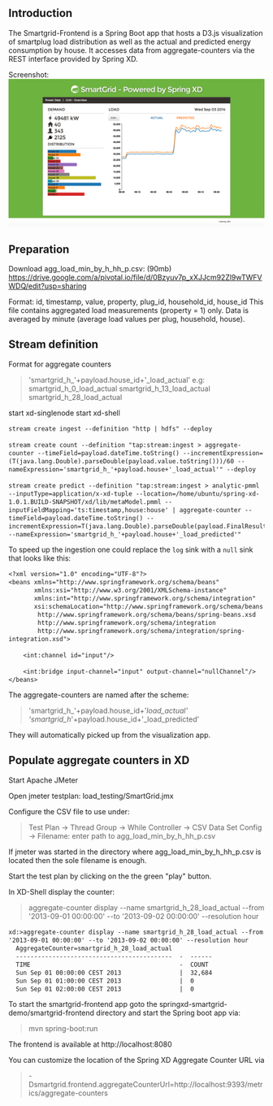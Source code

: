 Introduction
------------

The Smartgrid-Frontend is a Spring Boot app that hosts a D3.js visualization of smartplug load distribution 
as well as the actual and predicted energy consumption by house. 
It accesses data from aggregate-counters via the REST interface provided by Spring XD.

Screenshot:
![ui](/frontend/ui.png)


Preparation
------------
Download agg_load_min_by_h_hh_p.csv: (90mb)
https://drive.google.com/a/pivotal.io/file/d/0Bzyuv7p_xXJJcm92Zl9wTWFVWDQ/edit?usp=sharing

Format: id, timestamp, value, property, plug_id, household_id, house_id
This file contains aggregated load measurements (property = 1) only.
Data is averaged by minute (average load values per plug, household, house).


Stream definition
-----------------

Format for aggregate counters
> 'smartgrid_h_'+payload.house_id+'_load_actual'
e.g:
> smartgrid_h_0_load_actual
> smartgrid_h_13_load_actual
> smartgrid_h_28_load_actual


start xd-singlenode
start xd-shell

```
stream create ingest --definition "http | hdfs" --deploy

stream create count --definition "tap:stream:ingest > aggregate-counter --timeField=payload.dateTime.toString() --incrementExpression=(T(java.lang.Double).parseDouble(payload.value.toString()))/60 --nameExpression='smartgrid_h_'+payload.house+'_load_actual'" --deploy

stream create predict --definition "tap:stream:ingest > analytic-pmml --inputType=application/x-xd-tuple --location=/home/ubuntu/spring-xd-1.0.1.BUILD-SNAPSHOT/xd/lib/metaModel.pmml --inputFieldMapping='ts:timestamp,house:house' | aggregate-counter --timeField=payload.dateTime.toString() --incrementExpression=T(java.lang.Double).parseDouble(payload.FinalResult.toString())/60 --nameExpression='smartgrid_h_'+payload.house+'_load_predicted'"
```                           

To speed up the ingestion one could replace the `log` sink with a `null` sink that looks like this:
```
<?xml version="1.0" encoding="UTF-8"?>
<beans xmlns="http://www.springframework.org/schema/beans"
       xmlns:xsi="http://www.w3.org/2001/XMLSchema-instance"
       xmlns:int="http://www.springframework.org/schema/integration"
       xsi:schemaLocation="http://www.springframework.org/schema/beans
		http://www.springframework.org/schema/beans/spring-beans.xsd
		http://www.springframework.org/schema/integration
		http://www.springframework.org/schema/integration/spring-integration.xsd">

    <int:channel id="input"/>

    <int:bridge input-channel="input" output-channel="nullChannel"/>
</beans>
```
                        
The aggregate-counters are named after the scheme:
> 'smartgrid_h_'+payload.house_id+'_load_actual'
> 'smartgrid_h_'+payload.house_id+'_load_predicted'

They will automatically picked up from the visualization app.

Populate aggregate counters in XD
---------------------------------

Start Apache JMeter

Open jmeter testplan:
load_testing/SmartGrid.jmx

Configure the CSV file to use under:

> Test Plan -> Thread Group -> While Controller -> CSV Data Set Config -> Filename: enter path to agg_load_min_by_h_hh_p.csv

If jmeter was started in the directory where agg_load_min_by_h_hh_p.csv is located then the sole filename is enough.

Start the test plan by clicking on the the green "play" button.

In XD-Shell display the counter: 
>aggregate-counter display --name smartgrid_h_28_load_actual --from '2013-09-01 00:00:00' --to '2013-09-02 00:00:00' --resolution hour

```
xd:>aggregate-counter display --name smartgrid_h_28_load_actual --from '2013-09-01 00:00:00' --to '2013-09-02 00:00:00' --resolution hour
  AggregateCounter=smartgrid_h_28_load_actual
  -------------------------------------------  -  ------
  TIME                                         -  COUNT
  Sun Sep 01 00:00:00 CEST 2013                |  32,684
  Sun Sep 01 01:00:00 CEST 2013                |  0
  Sun Sep 01 02:00:00 CEST 2013                |  0
```

To start the smartgrid-frontend app goto the springxd-smartgrid-demo/smartgrid-frontend directory and start the
Spring boot app via:

> mvn spring-boot:run

The frontend is available at http://localhost:8080

You can customize the location of the Spring XD Aggregate Counter URL via 

> -Dsmartgrid.frontend.aggregateCounterUrl=http://localhost:9393/metrics/aggregate-counters